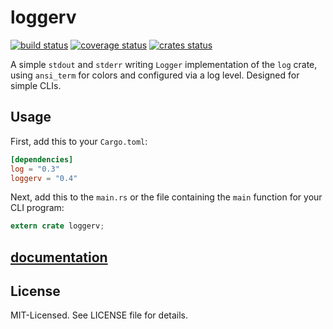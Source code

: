 # loggerv

[![build status](https://secure.travis-ci.org/clux/loggerv.svg)](http://travis-ci.org/clux/loggerv)
[![coverage status](http://img.shields.io/coveralls/clux/loggerv.svg)](https://coveralls.io/r/clux/loggerv)
[![crates status](https://img.shields.io/crates/v/loggerv.svg)](https://crates.io/crates/loggerv)

A simple `stdout` and `stderr` writing `Logger` implementation of the `log` crate, using `ansi_term` for colors and configured via a log level. Designed for simple CLIs.

## Usage

First, add this to your `Cargo.toml`:

```toml
[dependencies]
log = "0.3"
loggerv = "0.4"
```

Next, add this to the `main.rs` or the file containing the `main` function for your CLI program:

```rust
extern crate loggerv;
```

## [documentation](http://clux.github.io/loggerv)

## License

MIT-Licensed. See LICENSE file for details.
